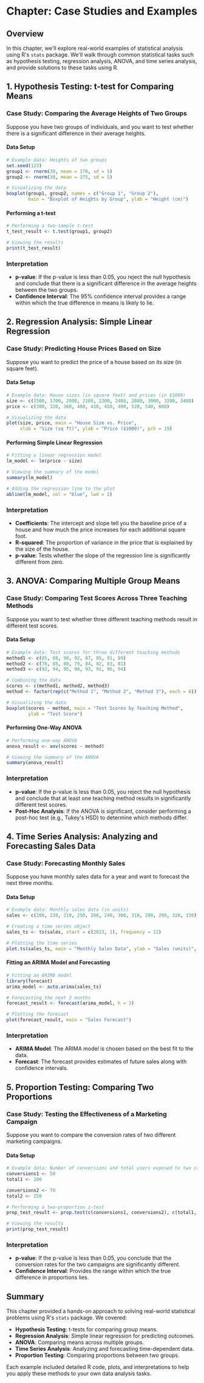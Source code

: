# Chapter: Case Studies and Examples

## Overview

In this chapter, we'll explore real-world examples of statistical analysis using R's `stats` package. We'll walk through common statistical tasks such as hypothesis testing, regression analysis, ANOVA, and time series analysis, and provide solutions to these tasks using R.

## 1. Hypothesis Testing: t-test for Comparing Means

### Case Study: Comparing the Average Heights of Two Groups

Suppose you have two groups of individuals, and you want to test whether there is a significant difference in their average heights.

#### Data Setup

```r
# Example data: Heights of two groups
set.seed(123)
group1 <- rnorm(30, mean = 170, sd = 5)
group2 <- rnorm(30, mean = 175, sd = 5)

# Visualizing the data
boxplot(group1, group2, names = c("Group 1", "Group 2"),
        main = "Boxplot of Heights by Group", ylab = "Height (cm)")
```

#### Performing a t-test

```r
# Performing a two-sample t-test
t_test_result <- t.test(group1, group2)

# Viewing the results
print(t_test_result)
```

### Interpretation

- **p-value**: If the p-value is less than 0.05, you reject the null hypothesis and conclude that there is a significant difference in the average heights between the two groups.
- **Confidence Interval**: The 95% confidence interval provides a range within which the true difference in means is likely to lie.

## 2. Regression Analysis: Simple Linear Regression

### Case Study: Predicting House Prices Based on Size

Suppose you want to predict the price of a house based on its size (in square feet).

#### Data Setup

```r
# Example data: House sizes (in square feet) and prices (in $1000)
size <- c(1500, 1700, 2000, 2100, 2200, 2400, 2800, 3000, 3200, 3400)
price <- c(300, 320, 360, 400, 410, 450, 490, 520, 540, 600)

# Visualizing the data
plot(size, price, main = "House Size vs. Price",
     xlab = "Size (sq ft)", ylab = "Price ($1000)", pch = 19)
```

#### Performing Simple Linear Regression

```r
# Fitting a linear regression model
lm_model <- lm(price ~ size)

# Viewing the summary of the model
summary(lm_model)

# Adding the regression line to the plot
abline(lm_model, col = "blue", lwd = 2)
```

### Interpretation

- **Coefficients**: The intercept and slope tell you the baseline price of a house and how much the price increases for each additional square foot.
- **R-squared**: The proportion of variance in the price that is explained by the size of the house.
- **p-value**: Tests whether the slope of the regression line is significantly different from zero.

## 3. ANOVA: Comparing Multiple Group Means

### Case Study: Comparing Test Scores Across Three Teaching Methods

Suppose you want to test whether three different teaching methods result in different test scores.

#### Data Setup

```r
# Example data: Test scores for three different teaching methods
method1 <- c(85, 88, 90, 92, 87, 85, 91, 89)
method2 <- c(78, 85, 80, 79, 84, 82, 83, 81)
method3 <- c(92, 94, 95, 90, 93, 91, 96, 94)

# Combining the data
scores <- c(method1, method2, method3)
method <- factor(rep(c("Method 1", "Method 2", "Method 3"), each = 8))

# Visualizing the data
boxplot(scores ~ method, main = "Test Scores by Teaching Method",
        ylab = "Test Score")
```

#### Performing One-Way ANOVA

```r
# Performing one-way ANOVA
anova_result <- aov(scores ~ method)

# Viewing the summary of the ANOVA
summary(anova_result)
```

### Interpretation

- **p-value**: If the p-value is less than 0.05, you reject the null hypothesis and conclude that at least one teaching method results in significantly different test scores.
- **Post-Hoc Analysis**: If the ANOVA is significant, consider performing a post-hoc test (e.g., Tukey's HSD) to determine which methods differ.

## 4. Time Series Analysis: Analyzing and Forecasting Sales Data

### Case Study: Forecasting Monthly Sales

Suppose you have monthly sales data for a year and want to forecast the next three months.

#### Data Setup

```r
# Example data: Monthly sales data (in units)
sales <- c(200, 220, 210, 250, 260, 240, 300, 310, 280, 290, 320, 330)

# Creating a time series object
sales_ts <- ts(sales, start = c(2023, 1), frequency = 12)

# Plotting the time series
plot.ts(sales_ts, main = "Monthly Sales Data", ylab = "Sales (units)", xlab = "Month")
```

#### Fitting an ARIMA Model and Forecasting

```r
# Fitting an ARIMA model
library(forecast)
arima_model <- auto.arima(sales_ts)

# Forecasting the next 3 months
forecast_result <- forecast(arima_model, h = 3)

# Plotting the forecast
plot(forecast_result, main = "Sales Forecast")
```

### Interpretation

- **ARIMA Model**: The ARIMA model is chosen based on the best fit to the data.
- **Forecast**: The forecast provides estimates of future sales along with confidence intervals.

## 5. Proportion Testing: Comparing Two Proportions

### Case Study: Testing the Effectiveness of a Marketing Campaign

Suppose you want to compare the conversion rates of two different marketing campaigns.

#### Data Setup

```r
# Example data: Number of conversions and total users exposed to two campaigns
conversions1 <- 50
total1 <- 200

conversions2 <- 70
total2 <- 250

# Performing a two-proportion z-test
prop_test_result <- prop.test(c(conversions1, conversions2), c(total1, total2))

# Viewing the results
print(prop_test_result)
```

### Interpretation

- **p-value**: If the p-value is less than 0.05, you conclude that the conversion rates for the two campaigns are significantly different.
- **Confidence Interval**: Provides the range within which the true difference in proportions lies.

## Summary

This chapter provided a hands-on approach to solving real-world statistical problems using R's `stats` package. We covered:

- **Hypothesis Testing**: t-tests for comparing group means.
- **Regression Analysis**: Simple linear regression for predicting outcomes.
- **ANOVA**: Comparing means across multiple groups.
- **Time Series Analysis**: Analyzing and forecasting time-dependent data.
- **Proportion Testing**: Comparing proportions between two groups.

Each example included detailed R code, plots, and interpretations to help you apply these methods to your own data analysis tasks.
